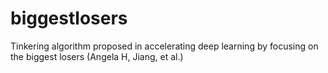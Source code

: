 # biggestlosers
Tinkering algorithm proposed in accelerating deep learning by focusing on the biggest losers (Angela H, Jiang, et al.)

